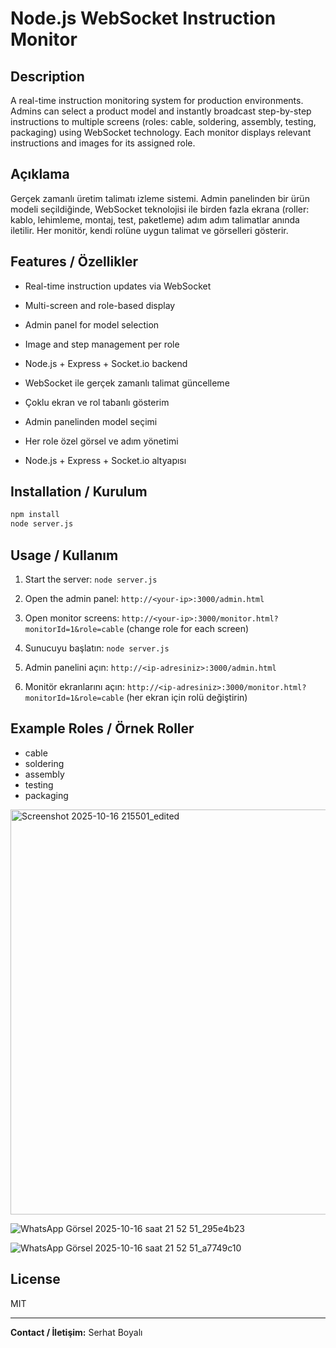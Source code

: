 # Node.js WebSocket Instruction Monitor

## Description
A real-time instruction monitoring system for production environments. Admins can select a product model and instantly broadcast step-by-step instructions to multiple screens (roles: cable, soldering, assembly, testing, packaging) using WebSocket technology. Each monitor displays relevant instructions and images for its assigned role.

## Açıklama
Gerçek zamanlı üretim talimatı izleme sistemi. Admin panelinden bir ürün modeli seçildiğinde, WebSocket teknolojisi ile birden fazla ekrana (roller: kablo, lehimleme, montaj, test, paketleme) adım adım talimatlar anında iletilir. Her monitör, kendi rolüne uygun talimat ve görselleri gösterir.

## Features / Özellikler
- Real-time instruction updates via WebSocket
- Multi-screen and role-based display
- Admin panel for model selection
- Image and step management per role
- Node.js + Express + Socket.io backend

- WebSocket ile gerçek zamanlı talimat güncelleme
- Çoklu ekran ve rol tabanlı gösterim
- Admin panelinden model seçimi
- Her role özel görsel ve adım yönetimi
- Node.js + Express + Socket.io altyapısı

## Installation / Kurulum
```bash
npm install
node server.js
```

## Usage / Kullanım
1. Start the server: `node server.js`
2. Open the admin panel: `http://<your-ip>:3000/admin.html`
3. Open monitor screens: `http://<your-ip>:3000/monitor.html?monitorId=1&role=cable` (change role for each screen)

1. Sunucuyu başlatın: `node server.js`
2. Admin panelini açın: `http://<ip-adresiniz>:3000/admin.html`
3. Monitör ekranlarını açın: `http://<ip-adresiniz>:3000/monitor.html?monitorId=1&role=cable` (her ekran için rolü değiştirin)

## Example Roles / Örnek Roller
- cable
- soldering
- assembly
- testing
- packaging

<img width="1011" height="648" alt="Screenshot 2025-10-16 215501_edited" src="https://github.com/user-attachments/assets/3026613f-5b8f-4604-a6c4-63dfad1a6344" />

![WhatsApp Görsel 2025-10-16 saat 21 52 51_295e4b23](https://github.com/user-attachments/assets/cbe6c18b-1d12-4b01-9df0-b19f724d79ca)

![WhatsApp Görsel 2025-10-16 saat 21 52 51_a7749c10](https://github.com/user-attachments/assets/17df9945-511e-4f24-a71d-4279b0448432)



## License
MIT

---

**Contact / İletişim:**
Serhat Boyalı

